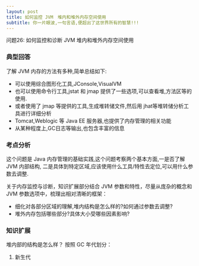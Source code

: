 ```yaml
---
layout: post
title: 如何监控 JVM　堆内和堆外内存空间使用
subtitle: 你一片眼波,一句言语,便超出了这世界所有的智慧!!! 
---
```

问题26: 如何监控和诊断 JVM 堆内和堆外内存空间使用

### 典型回答
了解 JVM 内存的方法有多种,简单总结如下:
* 可以使用综合图形化工具,JConsole,VisualVM
* 也可以使用命令行工具,jstat 和 jmap 提供了一些选项,可以查看堆,方法区等的使用.
* 或者使用了 jmap 等提供的工具,生成堆转储文件,然后用 jhat等堆转储分析工具进行详细分析
* Tomcat,Weblogic 等 Java EE 服务器,也提供了内存管理的相关功能
* 从某种程度上,GC日志等输出,也包含丰富的信息

### 考点分析

这个问题是 Java 内存管理的基础实践,这个问题考察两个基本方面,一是否了解 JVM 内部结构, 二是具体到特定区域,应该使用什么工具/特性去定位,可以用什么参数去调整.

关于内存监控与诊断，知识扩展部分结合 JVM 参数和特性，尽量从庞杂的概念和 JVM 参数选项中，梳理出相对清晰的框架：
* 细化对各部分区域的理解,堆内结构是怎么样的?如何通过参数去调整?
* 堆外内存包括哪些部分?具体大小受哪些因素影响?

### 知识扩展

堆内部的结构是怎么样？
按照 GC 年代划分：
1. 新生代
